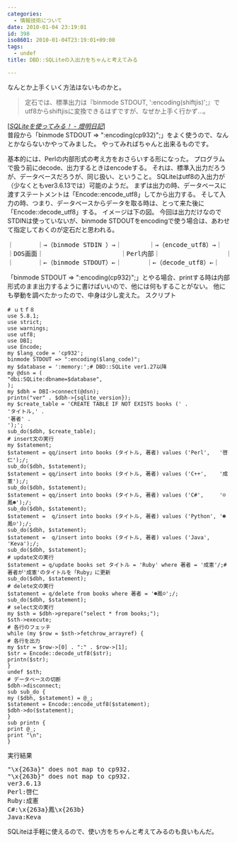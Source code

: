 ```yaml
---
categories:
  - 情報技術について
date: 2010-01-04 23:19:01
id: 398
iso8601: 2010-01-04T23:19:01+09:00
tags:
  - undef
title: DBD::SQLiteの入出力をちゃんと考えてみる

---
```


なんとか上手くいく方法はないものかと。
<blockquote cite="http://d.hatena.ne.jp/chaichanPaPa/20091130/1259573120" title="SQLiteを使ってみる！ - 燈明日記" class="blockquote"><p>定石では、標準出力は『binmode STDOUT, ':encoding(shiftjis)';』でutf8からshiftjisに変換できるはずですが、なぜか上手く行かず&#133;。</p></blockquote><div class="cite">[<cite><a href="http://d.hatena.ne.jp/chaichanPaPa/20091130/1259573120">SQLiteを使ってみる！ - 燈明日記</a></cite>]</div>
普段から「binmode STDOUT => ":encoding(cp932)";」をよく使うので、なんとかならないかやってみました。
やってみればちゃんと出来るものです。


基本的には、Perlの内部形式の考え方をおさらいする形になった。
プログラムで扱う前にdecode、出力するときはencodeする。
それは、標準入出力だろうが、データベースだろうが、同じ扱い、ということ。
SQLiteはutf8の入出力が（少なくともver3.6.13では）可能のようだ。
まずは出力の時、データベースに渡すステートメントは「Encode::encode_utf8」してから出力する。
そして入力の時、つまり、データベースからデータを取る時は、とって来た後に「Encode::decode_utf8」する。
イメージは下の図。
今回は出力だけなのでSTDINは使っていないが、binmode STDOUTをencodingで使う場合は、あわせて指定しておくのが定石だと思われる。
<pre>｜   　　｜→（binmode STDIN ）→｜    　　｜→（encode_utf8）→｜　　　　　　｜
｜DOS画面｜　　              　　｜Perl内部｜　　           　　｜データベース｜
｜   　　｜←（binmode STDOUT）←｜　　　　｜←（decode_utf8）←｜　　　　　　｜</pre>
「binmode STDOUT => ":encoding(cp932)";」とやる場合、printする時は内部形式のまま出力するように書けばいいので、他には何もすることがない。
他にも挙動を調べたかったので、中身は少し変えた。
スクリプト
<pre><code># ｕｔｆ８
use 5.8.1;
use strict;
use warnings;
use utf8;
use DBI;
use Encode;
my &#36;lang_code = 'cp932';
binmode STDOUT =&#62; &#34;:encoding(&#36;lang_code)&#34;;
my &#36;database = ':memory:';# DBD::SQLite ver1.27以降
my @dsn = (
&#34;dbi:SQLite:dbname=&#36;database&#34;,
);
my &#36;dbh = DBI-&#62;connect(@dsn);
printn(&#34;ver&#34; . &#36;dbh-&#62;{sqlite_version});
my &#36;create_table = 'CREATE TABLE IF NOT EXISTS books (' .
'タイトル,' .
'著者' .
');';
sub_do(&#36;dbh, &#36;create_table);
# insert文の実行
my &#36;statement;
&#36;statement = qq/insert into books (タイトル, 著者) values ('Perl',   '啓仁');/;
sub_do(&#36;dbh, &#36;statement);
&#36;statement = qq/insert into books (タイトル, 著者) values ('C++',    '成憲');/;
sub_do(&#36;dbh, &#36;statement);
&#36;statement = qq/insert into books (タイトル, 著者) values ('C#',     '☺鳳☻');/;
sub_do(&#36;dbh, &#36;statement);
&#36;statement =  q/insert into books (タイトル, 著者) values ('Python', '☻鳳☺');/;
sub_do(&#36;dbh, &#36;statement);
&#36;statement =  q/insert into books (タイトル, 著者) values ('Java',   'Keva');/;
sub_do(&#36;dbh, &#36;statement);
# update文の実行
&#36;statement = q/update books set タイトル = 'Ruby' where 著者 = '成憲'/;# 著者が'成憲'のタイトルを「Ruby」に更新
sub_do(&#36;dbh, &#36;statement);
# delete文の実行
&#36;statement = q/delete from books where 著者 = '☻鳳☺';/;
sub_do(&#36;dbh, &#36;statement);
# select文の実行
my &#36;sth = &#36;dbh-&#62;prepare(&#34;select * from books;&#34;);
&#36;sth-&#62;execute;
# 各行のフェッチ
while (my &#36;row = &#36;sth-&#62;fetchrow_arrayref) {
# 各行を出力
my &#36;str = &#36;row-&#62;[0] . &#34;:&#34; . &#36;row-&#62;[1];
&#36;str = Encode::decode_utf8(&#36;str);
printn(&#36;str);
}
undef &#36;sth;
# データベースの切断
&#36;dbh-&#62;disconnect;
sub sub_do {
my (&#36;dbh, &#36;statement) = @_;
&#36;statement = Encode::encode_utf8(&#36;statement);
&#36;dbh-&#62;do(&#36;statement);
}
sub printn {
print @_;
print &#34;\n&#34;;
}
</code></pre>
実行結果
<pre>&#34;\x{263a}&#34; does not map to cp932.
&#34;\x{263b}&#34; does not map to cp932.
ver3.6.13
Perl:啓仁
Ruby:成憲
C#:\x{263a}鳳\x{263b}
Java:Keva</pre>
SQLiteは手軽に使えるので、使い方をちゃんと考えてみるのも良いもんだ。
    	